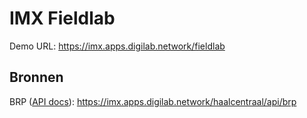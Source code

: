 # IMX Fieldlab

Demo URL: https://imx.apps.digilab.network/fieldlab

## Bronnen

BRP ([API docs](https://brp-api.github.io/Haal-Centraal-BRP-bevragen/v2/redoc)): https://imx.apps.digilab.network/haalcentraal/api/brp
